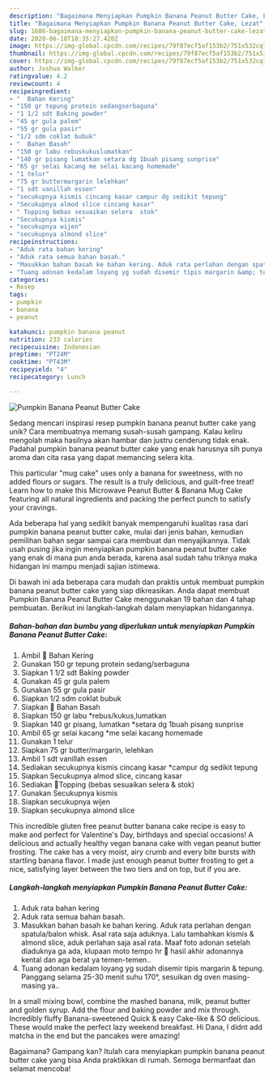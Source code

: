 ```yaml
---
description: "Bagaimana Menyiapkan Pumpkin Banana Peanut Butter Cake, Lezat"
title: "Bagaimana Menyiapkan Pumpkin Banana Peanut Butter Cake, Lezat"
slug: 1686-bagaimana-menyiapkan-pumpkin-banana-peanut-butter-cake-lezat
date: 2020-06-18T18:35:27.420Z
image: https://img-global.cpcdn.com/recipes/79f87ecf5af153b2/751x532cq70/pumpkin-banana-peanut-butter-cake-foto-resep-utama.jpg
thumbnail: https://img-global.cpcdn.com/recipes/79f87ecf5af153b2/751x532cq70/pumpkin-banana-peanut-butter-cake-foto-resep-utama.jpg
cover: https://img-global.cpcdn.com/recipes/79f87ecf5af153b2/751x532cq70/pumpkin-banana-peanut-butter-cake-foto-resep-utama.jpg
author: Joshua Walker
ratingvalue: 4.2
reviewcount: 4
recipeingredient:
- "  Bahan Kering"
- "150 gr tepung protein sedangserbaguna"
- "1 1/2 sdt Baking powder"
- "45 gr gula palem"
- "55 gr gula pasir"
- "1/2 sdm coklat bubuk"
- "  Bahan Basah"
- "150 gr labu rebuskukuslumatkan"
- "140 gr pisang lumatkan setara dg 1buah pisang sunprise"
- "65 gr selai kacang me selai kacang homemade"
- "1 telur"
- "75 gr buttermargarin lelehkan"
- "1 sdt vanillah essen"
- "secukupnya kismis cincang kasar campur dg sedikit tepung"
- "Secukupnya almod slice cincang kasar"
- " Topping bebas sesuaikan selera  stok"
- "Secukupnya kismis"
- "secukupnya wijen"
- "secukupnya almond slice"
recipeinstructions:
- "Aduk rata bahan kering"
- "Aduk rata semua bahan basah."
- "Masukkan bahan basah ke bahan kering. Aduk rata perlahan dengan spatula/balon whisk. Asal rata saja aduknya. Lalu tambahkan kismis &amp; almond slice, aduk perlahan saja asal rata. Maaf foto adonan setelah diaduknya ga ada, klupaan moto tempo hr 🙏 hasil akhir adonannya kental dan aga berat ya temen-temen.."
- "Tuang adonan kedalam loyang yg sudah disemir tipis margarin &amp; tepung. Panggang selama 25-30 menit suhu 170°, sesuikan dg oven masing-masing ya.."
categories:
- Resep
tags:
- pumpkin
- banana
- peanut

katakunci: pumpkin banana peanut 
nutrition: 233 calories
recipecuisine: Indonesian
preptime: "PT24M"
cooktime: "PT43M"
recipeyield: "4"
recipecategory: Lunch

---
```



![Pumpkin Banana Peanut Butter Cake](https://img-global.cpcdn.com/recipes/79f87ecf5af153b2/751x532cq70/pumpkin-banana-peanut-butter-cake-foto-resep-utama.jpg)

Sedang mencari inspirasi resep pumpkin banana peanut butter cake yang unik? Cara membuatnya memang susah-susah gampang. Kalau keliru mengolah maka hasilnya akan hambar dan justru cenderung tidak enak. Padahal pumpkin banana peanut butter cake yang enak harusnya sih punya aroma dan cita rasa yang dapat memancing selera kita.

This particular &#34;mug cake&#34; uses only a banana for sweetness, with no added flours or sugars. The result is a truly delicious, and guilt-free treat! Learn how to make this Microwave Peanut Butter &amp; Banana Mug Cake featuring all natural ingredients and packing the perfect punch to satisfy your cravings.

Ada beberapa hal yang sedikit banyak mempengaruhi kualitas rasa dari pumpkin banana peanut butter cake, mulai dari jenis bahan, kemudian pemilihan bahan segar sampai cara membuat dan menyajikannya. Tidak usah pusing jika ingin menyiapkan pumpkin banana peanut butter cake yang enak di mana pun anda berada, karena asal sudah tahu triknya maka hidangan ini mampu menjadi sajian istimewa.


Di bawah ini ada beberapa cara mudah dan praktis untuk membuat pumpkin banana peanut butter cake yang siap dikreasikan. Anda dapat membuat Pumpkin Banana Peanut Butter Cake menggunakan 19 bahan dan 4 tahap pembuatan. Berikut ini langkah-langkah dalam menyiapkan hidangannya.

<!--inarticleads1-->

##### Bahan-bahan dan bumbu yang diperlukan untuk menyiapkan Pumpkin Banana Peanut Butter Cake:

1. Ambil  📝 Bahan Kering
1. Gunakan 150 gr tepung protein sedang/serbaguna
1. Siapkan 1 1/2 sdt Baking powder
1. Gunakan 45 gr gula palem
1. Gunakan 55 gr gula pasir
1. Siapkan 1/2 sdm coklat bubuk
1. Siapkan  📝 Bahan Basah
1. Siapkan 150 gr labu *rebus/kukus,lumatkan
1. Siapkan 140 gr pisang, lumatkan *setara dg 1buah pisang sunprise
1. Ambil 65 gr selai kacang *me selai kacang homemade
1. Gunakan 1 telur
1. Siapkan 75 gr butter/margarin, lelehkan
1. Ambil 1 sdt vanillah essen
1. Sediakan secukupnya kismis cincang kasar *campur dg sedikit tepung
1. Siapkan Secukupnya almod slice, cincang kasar
1. Sediakan  📝Topping (bebas sesuaikan selera &amp; stok)
1. Gunakan Secukupnya kismis
1. Siapkan secukupnya wijen
1. Siapkan secukupnya almond slice


This incredible gluten free peanut butter banana cake recipe is easy to make and perfect for Valentine&#39;s Day, birthdays and special occasions! A delicious and actually healthy vegan banana cake with vegan peanut butter frosting. The cake has a very moist, airy crumb and every bite bursts with startling banana flavor. I made just enough peanut butter frosting to get a nice, satisfying layer between the two tiers and on top, but if you are. 

<!--inarticleads2-->

##### Langkah-langkah menyiapkan Pumpkin Banana Peanut Butter Cake:

1. Aduk rata bahan kering
1. Aduk rata semua bahan basah.
1. Masukkan bahan basah ke bahan kering. Aduk rata perlahan dengan spatula/balon whisk. Asal rata saja aduknya. Lalu tambahkan kismis &amp; almond slice, aduk perlahan saja asal rata. Maaf foto adonan setelah diaduknya ga ada, klupaan moto tempo hr 🙏 hasil akhir adonannya kental dan aga berat ya temen-temen..
1. Tuang adonan kedalam loyang yg sudah disemir tipis margarin &amp; tepung. Panggang selama 25-30 menit suhu 170°, sesuikan dg oven masing-masing ya..


In a small mixing bowl, combine the mashed banana, milk, peanut butter and golden syrup. Add the flour and baking powder and mix through. Incredibly fluffy Banana-sweetened Quick &amp; easy Cake-like &amp; SO delicious. These would make the perfect lazy weekend breakfast. Hi Dana, I didnt add matcha in the end but the pancakes were amazing! 

Bagaimana? Gampang kan? Itulah cara menyiapkan pumpkin banana peanut butter cake yang bisa Anda praktikkan di rumah. Semoga bermanfaat dan selamat mencoba!

